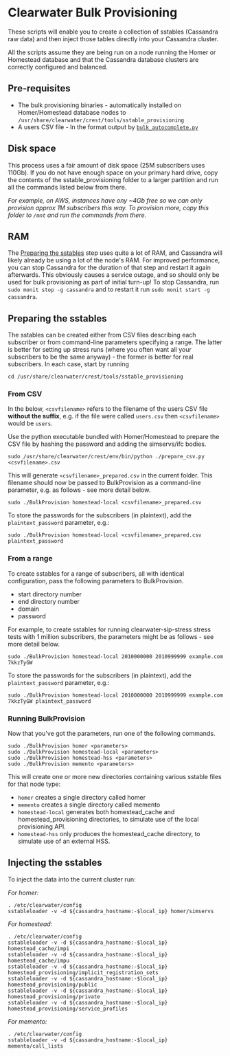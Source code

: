 # Clearwater Bulk Provisioning

These scripts will enable you to create a collection of sstables (Cassandra raw data) and then inject those tables directly into your Cassandra cluster.

All the scripts assume they are being run on a node running the Homer or Homestead database and that the Cassandra database clusters are correctly configured and balanced.

## Pre-requisites

* The bulk provisioning binaries - automatically installed on Homer/Homestead database nodes to `/usr/share/clearwater/crest/tools/sstable_provisioning`
* A users CSV file - In the format output by [`bulk_autocomplete.py`](https://github.com/Metaswitch/crest/blob/dev/docs/Bulk-Provisioning%20Numbers.md)

## Disk space

This process uses a fair amount of disk space (25M subscribers uses 110Gb).  If you do not have enough space on your primary hard drive, copy the contents of the sstable_provisioning folder to a larger partition and run all the commands listed below from there.

_For example, on AWS, instances have ony ~4Gb free so we can only provision approx 1M subscribers this way.  To provision more, copy this folder to `/mnt` and run the commands from there._

## RAM

The [Preparing the sstables](#preparing-the-sstables) step uses quite a lot of RAM, and Cassandra will likely already be using a lot of the node's RAM.  For improved performance, you can stop Cassandra for the duration of that step and restart it again afterwards.  This obviously causes a service outage, and so should only be used for bulk provisioning as part of initial turn-up!  To stop Cassandra, run `sudo monit stop -g cassandra` and to restart it run `sudo monit start -g cassandra`.

## Preparing the sstables

The sstables can be created either from CSV files describing each subscriber or from command-line parameters specifying a range.  The latter is better for setting up stress runs (where you often want all your subscribers to be the same anyway) - the former is better for real subscribers. In each case, start by running

    cd /usr/share/clearwater/crest/tools/sstable_provisioning

### From CSV

In the below, `<csvfilename>` refers to the filename of the users CSV file **without the suffix**, e.g. if the file were called `users.csv` then `<csvfilename>` would be `users`.

Use the python executable bundled with Homer/Homestead to prepare the CSV file by hashing the password and adding the simservs/ifc bodies.

    sudo /usr/share/clearwater/crest/env/bin/python ./prepare_csv.py <csvfilename>.csv

This will generate `<csvfilename>_prepared.csv` in the current folder.  This filename should now be passed to BulkProvision as a command-line parameter, e.g. as follows - see more detail below.

    sudo ./BulkProvision homestead-local <csvfilename>_prepared.csv

To store the passwords for the subscribers (in plaintext), add the `plaintext_password` parameter, e.g.:

    sudo ./BulkProvision homestead-local <csvfilename>_prepared.csv plaintext_password


### From a range

To create sstables for a range of subscribers, all with identical configuration, pass the following parameters to BulkProvision.

*   start directory number
*   end directory number
*   domain
*   password

For example, to create sstables for running clearwater-sip-stress stress tests with 1 million subscribers, the parameters might be as follows - see more detail below.

    sudo ./BulkProvision homestead-local 2010000000 2010999999 example.com 7kkzTyGW

To store the passwords for the subscribers (in plaintext), add the `plaintext_password` parameter, e.g.:

    sudo ./BulkProvision homestead-local 2010000000 2010999999 example.com 7kkzTyGW plaintext_password

### Running BulkProvision

Now that you've got the parameters, run one of the following commands.

    sudo ./BulkProvision homer <parameters>
    sudo ./BulkProvision homestead-local <parameters>
    sudo ./BulkProvision homestead-hss <parameters>
    sudo ./BulkProvision memento <parameters>

This will create one or more new directories containing various sstable files for that node type:

* `homer` creates a single directory called homer
* `memento` creates a single directory called memento
* `homestead-local` generates both homestead\_cache and homestead\_provisioning directories, to simulate use of the local provisioning API.
* `homestead-hss` only produces the homestead\_cache directory, to simulate use of an external HSS.

## Injecting the sstables

To inject the data into the current cluster run:

_For homer:_

    . /etc/clearwater/config
    sstableloader -v -d ${cassandra_hostname:-$local_ip} homer/simservs

_For homestead:_

    . /etc/clearwater/config
    sstableloader -v -d ${cassandra_hostname:-$local_ip} homestead_cache/impi
    sstableloader -v -d ${cassandra_hostname:-$local_ip} homestead_cache/impu
    sstableloader -v -d ${cassandra_hostname:-$local_ip} homestead_provisioning/implicit_registration_sets
    sstableloader -v -d ${cassandra_hostname:-$local_ip} homestead_provisioning/public
    sstableloader -v -d ${cassandra_hostname:-$local_ip} homestead_provisioning/private
    sstableloader -v -d ${cassandra_hostname:-$local_ip} homestead_provisioning/service_profiles

_For memento:_

    . /etc/clearwater/config
    sstableloader -v -d ${cassandra_hostname:-$local_ip} memento/call_lists
